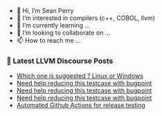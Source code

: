 - 👋 Hi, I’m Sean Perry
- 👀 I’m interested in compilers (c++, COBOL, llvm)
- 🌱 I’m currently learning ...
- 💞️ I’m looking to collaborate on ...
- 📫 How to reach me ...

<!---
s66perry/s66perry is a ✨ special ✨ repository because its `README.md` (this file) appears on your GitHub profile.
You can click the Preview link to take a look at your changes.
--->
### 📕 Latest LLVM Discourse Posts

<!-- DISCOURSE-LLVM:START -->
- [Which one is suggested ? Linux or Windows](https://discourse.llvm.org/t/which-one-is-suggested-linux-or-windows/61201#post_4)
- [Need help reducing this testcase with bugpoint](https://discourse.llvm.org/t/need-help-reducing-this-testcase-with-bugpoint/61213#post_4)
- [Need help reducing this testcase with bugpoint](https://discourse.llvm.org/t/need-help-reducing-this-testcase-with-bugpoint/61213#post_3)
- [Need help reducing this testcase with bugpoint](https://discourse.llvm.org/t/need-help-reducing-this-testcase-with-bugpoint/61213#post_2)
- [Automated Github Actions for release testing](https://discourse.llvm.org/t/automated-github-actions-for-release-testing/61198#post_2)
<!-- DISCOURSE-LLVM:END -->
